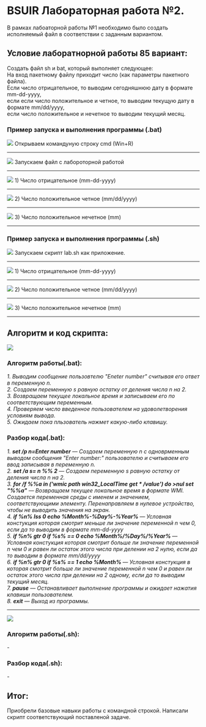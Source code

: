 <h1> <B>BSUIR Лабораторная работа №2. </B> </h1>
В рамках лабоаторной работы №1 необходимо было создать исполняемый файл в соответствии с заданным вариантом.
<h2> Условие лаборатнорной работы 85 вариант: </h2>
Создать файл sh и bat, который выполняет следующее: 
<br>На вход пакетному файлу приходит число (как параметры пакетного файла). 
<br>Если число отрицательное, то выводим сегодняшнюю дату в формате mm-dd-yyyy, 
<br>если если число положительное и четное, то выводим текущую дату в формате mm/dd/yyyy, 
<br>если число положительное и нечетное то выводим текущий месяц.
<h3>Пример запуска и выполнения программы (.bat)</h2>
<image src="https://github.com/iis-32170x/RPIIS/blob/%D0%9A%D1%83%D1%87%D1%83%D0%BA_%D0%A2/images/desktop.png"> </image>
Открываем командуную строку cmd (Win+R)
<hr>
<image src="https://github.com/iis-32170x/RPIIS/blob/%D0%9A%D1%83%D1%87%D1%83%D0%BA_%D0%A2/images/cmd.png"> </image>
Запускаем файл с лабороторной работой
<hr>
<image src="https://github.com/iis-32170x/RPIIS/blob/%D0%9A%D1%83%D1%87%D1%83%D0%BA_%D0%A2/images/first.value.png"> </image>
1) Число отрицательное (mm-dd-yyyy)
<hr>
<image src="https://github.com/iis-32170x/RPIIS/blob/%D0%9A%D1%83%D1%87%D1%83%D0%BA_%D0%A2/images/second%2Cvalue.png"> </image>
2) Число положительное четное (mm/dd/yyyy)
<hr>
<image src="https://github.com/iis-32170x/RPIIS/blob/%D0%9A%D1%83%D1%87%D1%83%D0%BA_%D0%A2/images/third.value.png"> </image>
3) Число положительное нечетное (mm)
<hr>
<h3>Пример запуска и выполнения программы (.sh) </h3>
<image src="https://github.com/iis-32170x/RPIIS/blob/%D0%9A%D1%83%D1%87%D1%83%D0%BA_%D0%A2/images/openshell.png?raw=true"> </image>
Запускаем скрипт lab.sh как приложение.
<hr>
<image src="https://github.com/iis-32170x/RPIIS/blob/%D0%9A%D1%83%D1%87%D1%83%D0%BA_%D0%A2/images/shellvalue1.png?raw=true"> </image>
1) Число отрицательное (mm-dd-yyyy)
<hr>
<image src="https://github.com/iis-32170x/RPIIS/blob/%D0%9A%D1%83%D1%87%D1%83%D0%BA_%D0%A2/images/shellvalue2.png?raw=true"> </image>
2) Число положительное четное (mm/dd/yyyy)
<hr> 
<image src="https://github.com/iis-32170x/RPIIS/blob/%D0%9A%D1%83%D1%87%D1%83%D0%BA_%D0%A2/images/shellvalue3.png?raw=true"> </image>
3) Число положительное нечетное (mm)
<hr>
<h2>Алгоритм и код скрипта: </h2>
<image src="https://github.com/iis-32170x/RPIIS/blob/%D0%9A%D1%83%D1%87%D1%83%D0%BA_%D0%A2/images/batcode.png"> </image>
<h3>Алгоритм работы(.bat): </h3>
<I>1. Выводим сообщение пользовтелю "Eneter number" считывая его ответ в переменную n. </I>
<br><I>2. Создаем переменную s равную остатку от деления числа n на 2.</I>
<br><I>3. Возвращаем текущее локальное время и записываем его по соответствующим переменным.</I>
<br><I>4. Проверяем число введенное пользователем на удоволетворения условиям вывода. </I>
<br><I>5. Ожидаем пока пльзователь нажмет какую-либо клавишу. </I>
<h3>Разбор кода(.bat): </h3>
<I>1. <B>set /p n=Enter number</B> — Создаем переменную n с одноврменным выводом сообщения "Enter number:" пользователю и считываем его ввод записывая в переменную n.   </I>
<br><I>2. <B>set /a s= n %% 2</B> — Создаем переменную s равную остатку от деления числа n на 2.</I> 
<br><I>3. <B>for /f %%a in ('wmic path win32_LocalTime get * /value') do >nul set "%%a"</B> — Возвращаем текущее локальное время в формате WMI. Создается переменная среды с именем и значением, соответствующими элементу. Перенаправляем в нулевое устройство, чтобы не выводить значения на экран. </I>
<br><I>4. <B>if %n% lss 0 echo %Month%-%Day%-%Year% </B> — Условная констукция которая смотрит меньше ли значение переменной n чем 0, если да то выводим в формате mm-dd-yyyy </I>
<br><I>5. <B>if %n% gtr 0  if %s%  == 0  echo %Month%/%Day%/%Year% </B> — Условная констукция которая смотрит больше ли значение переменной n чем 0 и равен ли остаток этого числа при делении на 2 нулю, если да то выводим в формате mm/dd/yyyy </I>
<br><I>6. <B>if %n% gtr 0  if %s% == 1  echo %Month% </B> — Условная констукция в которая смотрит больше ли значение переменной n чем 0 и равен ли остаток этого числа при делении на 2 одному, если да то выводим текущий месяц. </I>
<br><I>7. <B>pause</B> — Останавливает выполнение программы и ожидает нажатия клавиши пользователем.</I>
<br><I>8. <B>exit</B> — Выход из программы.</I>
<hr>
<image src="https://github.com/iis-32170x/RPIIS/blob/%D0%9A%D1%83%D1%87%D1%83%D0%BA_%D0%A2/images/codeshell.png?raw=true"> </image>
<h3>Алгоритм работы(.sh): </h3>
-
<h3>Разбор кода(.sh): </h3>
-
<h2>Итог:</h2>
Приобрели базовые навыки работы с командной строкой. Написали скрипт соответствующий поставленой задаче.

